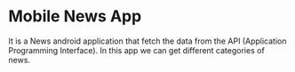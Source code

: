 # Mobile News App
It is a News android application that fetch the data from the API (Application Programming Interface). In this app we can get different categories of news. 
